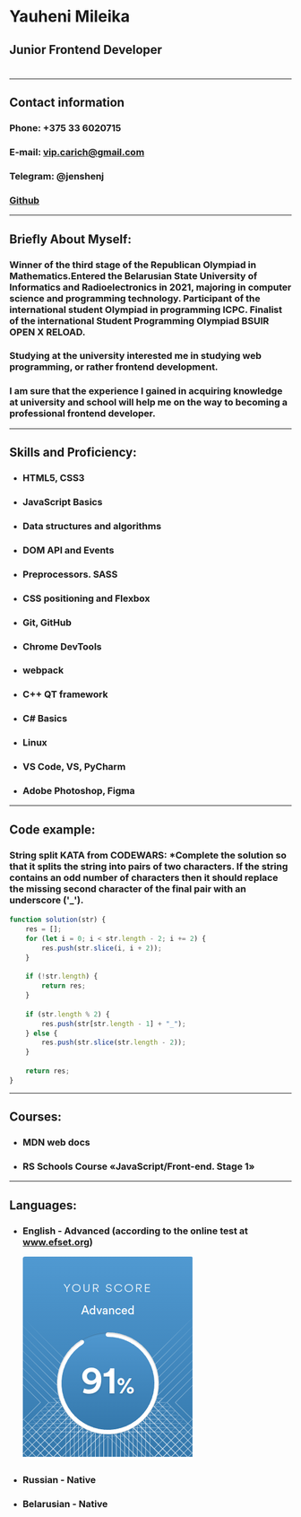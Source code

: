 # Yauheni Mileika  

## Junior Frontend Developer  
#
___

## __Contact information__

### __Phone:__ +375 33 6020715
### __E-mail:__ vip.carich@gmail.com
### __Telegram:__ @jenshenj
### [Github](https://github.com/jenshenJ)

___
## __Briefly About Myself:__
### Winner of the third stage of the Republican Olympiad in Mathematics.Entered the Belarusian State University of Informatics and Radioelectronics in 2021, majoring in computer science and programming technology. Participant of the international student Olympiad in programming ICPC. Finalist of the international Student Programming Olympiad BSUIR OPEN X RELOAD.


### Studying at the university interested me in studying web programming, or rather frontend development.
### I am sure that the experience I gained in acquiring knowledge at university and school will help me on the way to becoming a professional frontend developer.

---
## __Skills and Proficiency:__
* ### HTML5, CSS3
* ### JavaScript Basics
* ### Data structures and algorithms
* ### DOM API and Events
* ### Preprocessors. SASS
* ### CSS positioning and Flexbox
* ### Git, GitHub
* ### Chrome DevTools
* ### webpack
* ### C++ QT framework
* ### C# Basics
* ### Linux
* ### VS Code, VS, PyCharm
* ### Adobe Photoshop, Figma
---
## __Code example:__
### __String split KATA from CODEWARS:__ *Complete the solution so that it splits the string into pairs of two characters. If the string contains an odd number of characters then it should replace the missing second character of the final pair with an underscore ('_').
```js
function solution(str) {
    res = [];
    for (let i = 0; i < str.length - 2; i += 2) {
        res.push(str.slice(i, i + 2));
    }

    if (!str.length) {
        return res;
    }
    
    if (str.length % 2) {
        res.push(str[str.length - 1] + "_");
    } else {
        res.push(str.slice(str.length - 2));
    }

    return res;
}
```
___
## __Courses:__
  * ### MDN web docs
  * ### RS Schools Course «JavaScript/Front-end. Stage 1» 
___
## __Languages:__
*  ### English - Advanced (according to the online test at www.efset.org)
    ![EnglishLevel](./sources/EnglishLevel.png)
* ### Russian - Native
* ### Belarusian - Native

